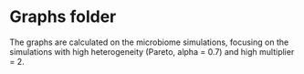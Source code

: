 # Graphs folder
The graphs are calculated on the microbiome simulations, focusing on the simulations with high heterogeneity (Pareto, alpha = 0.7) and high multiplier = 2.
